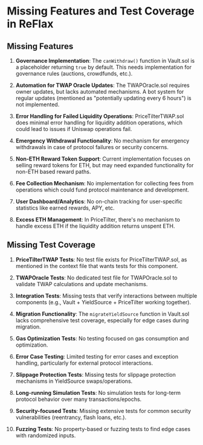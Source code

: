 # Missing Features and Test Coverage in ReFlax

## Missing Features

1. **Governance Implementation**: The `canWithdraw()` function in Vault.sol is a placeholder returning `true` by default. This needs implementation for governance rules (auctions, crowdfunds, etc.).

2. **Automation for TWAP Oracle Updates**: The TWAPOracle.sol requires owner updates, but lacks automated mechanisms. A bot system for regular updates (mentioned as "potentially updating every 6 hours") is not implemented.

3. **Error Handling for Failed Liquidity Operations**: PriceTilterTWAP.sol does minimal error handling for liquidity addition operations, which could lead to issues if Uniswap operations fail.

4. **Emergency Withdrawal Functionality**: No mechanism for emergency withdrawals in case of protocol failures or security concerns.

5. **Non-ETH Reward Token Support**: Current implementation focuses on selling reward tokens for ETH, but may need expanded functionality for non-ETH based reward paths.

6. **Fee Collection Mechanism**: No implementation for collecting fees from operations which could fund protocol maintenance and development.

7. **User Dashboard/Analytics**: No on-chain tracking for user-specific statistics like earned rewards, APY, etc.

8. **Excess ETH Management**: In PriceTilter, there's no mechanism to handle excess ETH if the liquidity addition returns unspent ETH.

## Missing Test Coverage

1. **PriceTilterTWAP Tests**: No test file exists for PriceTilterTWAP.sol, as mentioned in the context file that wants tests for this component.

2. **TWAPOracle Tests**: No dedicated test file for TWAPOracle.sol to validate TWAP calculations and update mechanisms.

3. **Integration Tests**: Missing tests that verify interactions between multiple components (e.g., Vault + YieldSource + PriceTilter working together).

4. **Migration Functionality**: The `migrateYieldSource` function in Vault.sol lacks comprehensive test coverage, especially for edge cases during migration.

5. **Gas Optimization Tests**: No testing focused on gas consumption and optimization.

6. **Error Case Testing**: Limited testing for error cases and exception handling, particularly for external protocol interactions.

7. **Slippage Protection Tests**: Missing tests for slippage protection mechanisms in YieldSource swaps/operations.

8. **Long-running Simulation Tests**: No simulation tests for long-term protocol behavior over many transactions/epochs.

9. **Security-focused Tests**: Missing extensive tests for common security vulnerabilities (reentrancy, flash loans, etc.).

10. **Fuzzing Tests**: No property-based or fuzzing tests to find edge cases with randomized inputs. 